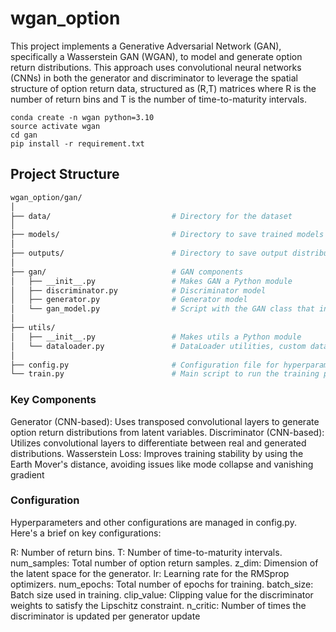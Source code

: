 # wgan_option



This project implements a Generative Adversarial Network (GAN), specifically a Wasserstein GAN (WGAN), to model and generate option return distributions. This approach uses convolutional neural networks (CNNs) in both the generator and discriminator to leverage the spatial structure of option return data, structured as 
(R,T) matrices where R is the number of return bins and T is the number of time-to-maturity intervals.

```shell
conda create -n wgan python=3.10
source activate wgan
cd gan
pip install -r requirement.txt
```


## Project Structure
```graphql
wgan_option/gan/
│
├── data/                           # Directory for the dataset
│
├── models/                         # Directory to save trained models
│
├── outputs/                        # Directory to save output distributions and generation results
│
├── gan/                            # GAN components
│   ├── __init__.py                 # Makes GAN a Python module
│   ├── discriminator.py            # Discriminator model
│   ├── generator.py                # Generator model
│   └── gan_model.py                # Script with the GAN class that includes training logic
│
├── utils/
│   ├── __init__.py                 # Makes utils a Python module
│   └── dataloader.py               # DataLoader utilities, custom dataset class
│
├── config.py                       # Configuration file for hyperparameters
└── train.py                        # Main script to run the training process
```

### Key Components
Generator (CNN-based): Uses transposed convolutional layers to generate option return distributions from latent variables.
Discriminator (CNN-based): Utilizes convolutional layers to differentiate between real and generated distributions.
Wasserstein Loss: Improves training stability by using the Earth Mover's distance, avoiding issues like mode collapse and vanishing gradient

### Configuration
Hyperparameters and other configurations are managed in config.py. Here's a brief on key configurations:

R: Number of return bins.
T: Number of time-to-maturity intervals.
num_samples: Total number of option return samples.
z_dim: Dimension of the latent space for the generator.
lr: Learning rate for the RMSprop optimizers.
num_epochs: Total number of epochs for training.
batch_size: Batch size used in training.
clip_value: Clipping value for the discriminator weights to satisfy the Lipschitz constraint.
n_critic: Number of times the discriminator is updated per generator update


